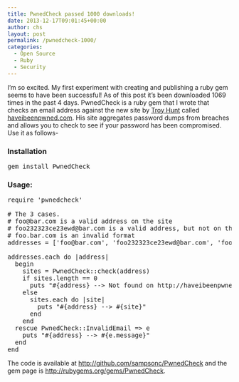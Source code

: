 ```yaml
---
title: PwnedCheck passed 1000 downloads!
date: 2013-12-17T09:01:45+00:00
author: chs
layout: post
permalink: /pwnedcheck-1000/
categories:
  - Open Source
  - Ruby
  - Security
---
```

I&#8217;m so excited. My first experiment with creating and publishing a ruby gem seems to have been successful! As of this post it&#8217;s been downloaded 1069 times in the past 4 days. PwnedCheck is a ruby gem that I wrote that checks an email address against the new site by <a href="http://www.twitter.com/TroyHunt" title="Troy Hunt" target="_blank">Troy Hunt</a> called <a href="http://haveibeenpwned.com" title="haveibeenpwned.com" target="_blank">haveibeenpwned.com</a>. His site aggregates password dumps from breaches and allows you to check to see if your password has been compromised. Use it as follows-

### Installation

<pre lang="ruby" line="0">gem install PwnedCheck
</pre>

### Usage:

<pre lang="ruby" line="1">require 'pwnedcheck'

# The 3 cases.
# foo@bar.com is a valid address on the site
# foo232323ce23ewd@bar.com is a valid address, but not on the site
# foo.bar.com is an invalid format
addresses = ['foo@bar.com', 'foo232323ce23ewd@bar.com', 'foo.bar.com']

addresses.each do |address|
  begin
    sites = PwnedCheck::check(address)
    if sites.length == 0
      puts "#{address} --> Not found on http://haveibeenpwned.com"
    else
      sites.each do |site|
        puts "#{address} --> #{site}"
      end
    end
  rescue PwnedCheck::InvalidEmail => e
    puts "#{address} --> #{e.message}"
  end
end
</pre>

The code is available at <a href="http://github.com/sampsonc/PwnedCheck" title="http://github.com/sampsonc/PwnedCheck" target="_blank">http://github.com/sampsonc/PwnedCheck</a> and the gem page is <a href="http://rubygems.org/gems/PwnedCheck" title="http://rubygems.org/gems/PwnedCheck" target="_blank">http://rubygems.org/gems/PwnedCheck</a>.
